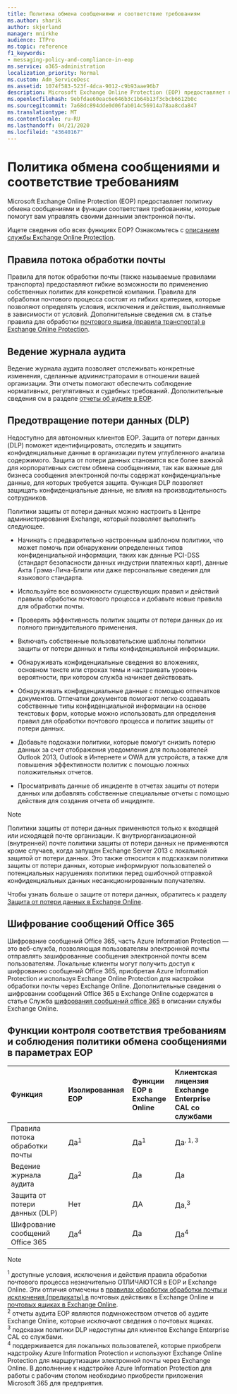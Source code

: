 ```yaml
---
title: Политика обмена сообщениями и соответствие требованиям
ms.author: sharik
author: skjerland
manager: mnirkhe
audience: ITPro
ms.topic: reference
f1_keywords:
- messaging-policy-and-compliance-in-eop
ms.service: o365-administration
localization_priority: Normal
ms.custom: Adm_ServiceDesc
ms.assetid: 1074f583-523f-4dca-9012-c9b93aae96b7
description: Microsoft Exchange Online Protection (EOP) предоставляет политику обмена сообщениями и функции соответствия требованиям, которые помогут вам управлять своими данными электронной почты.
ms.openlocfilehash: 9ebfdae60eac6e646b3c1b64b13f3cbcb6612b0c
ms.sourcegitcommit: 7a68dc894dde0d06fab014c56914a78aa8cda847
ms.translationtype: MT
ms.contentlocale: ru-RU
ms.lasthandoff: 04/21/2020
ms.locfileid: "43640167"
---
```

# <a name="messaging-policy-and-compliance"></a>Политика обмена сообщениями и соответствие требованиям

Microsoft Exchange Online Protection (EOP) предоставляет политику обмена сообщениями и функции соответствия требованиям, которые помогут вам управлять своими данными электронной почты.

Ищете сведения обо всех функциях EOP? Ознакомьтесь с [описанием службы Exchange Online Protection](exchange-online-protection-service-description.md).

## <a name="mail-flow-rules"></a>Правила потока обработки почты

Правила для поток обработки почты (также называемые правилами транспорта) предоставляют гибкие возможности по применению собственных политик для конкретной компании. Правила для обработки почтового процесса состоят из гибких критериев, которые позволяют определять условия, исключения и действия, выполняемые в зависимости от условий. Дополнительные сведения см. в статье правила для обработки [почтового ящика (правила транспорта) в Exchange Online Protection](https://docs.microsoft.com/microsoft-365/security/office-365-security/mail-flow-rules-transport-rules-0).

## <a name="audit-logging"></a>Ведение журнала аудита

Ведение журнала аудита позволяет отслеживать конкретные изменения, сделанные администраторами в отношении вашей организации. Эти отчеты помогают обеспечить соблюдение нормативных, регулятивных и судебных требований. Дополнительные сведения см в разделе [отчеты об аудите в EOP](https://docs.microsoft.com/microsoft-365/security/office-365-security/auditing-reports-in-eop).

## <a name="data-loss-prevention-dlp"></a>Предотвращение потери данных (DLP)

Недоступно для автономных клиентов EOP. Защита от потери данных (DLP) поможет идентифицировать, отследить и защитить конфиденциальные данные в организации путем углубленного анализа содержимого. Защита от потери данных становится все более важной для корпоративных систем обмена сообщениями, так как важные для бизнеса сообщения электронной почты содержат конфиденциальные данные, для которых требуется защита. Функция DLP позволяет защищать конфиденциальные данные, не влияя на производительность сотрудников.

Политики защиты от потери данных можно настроить в Центре администрирования Exchange, который позволяет выполнить следующее.

- Начинать с предварительно настроенным шаблоном политики, что может помочь при обнаружении определенных типов конфиденциальной информации, таких как данные PCI-DSS (стандарт безопасности данных индустрии платежных карт), данные Акта Грэма-Лича-Блили или даже персональные сведения для языкового стандарта.

- Используйте все возможности существующих правил и действий правила обработки почтового процесса и добавьте новые правила для обработки почты.

- Проверять эффективность политик защиты от потери данных до их полного принудительного применения.

- Включать собственные пользовательские шаблоны политики защиты от потери данных и типы конфиденциальной информации.

- Обнаруживать конфиденциальные сведения во вложениях, основном тексте или строках темы и настраивать уровень вероятности, при котором служба начинает действовать.

- Обнаруживать конфиденциальные данные с помощью отпечатков документов. Отпечатки документов помогают легко создавать собственные типы конфиденциальной информации на основе текстовых форм, которые можно использовать для определения правил для обработки почтового процесса и политик защиты от потери данных.

- Добавьте подсказки политики, которые помогут снизить потерю данных за счет отображения уведомления для пользователей Outlook 2013, Outlook в Интернете и OWA для устройств, а также для повышения эффективности политик с помощью ложных положительных отчетов.

- Просматривать данные об инциденте в отчетах защиты от потери данных или добавлять собственные специальные отчеты с помощью действия для создания отчета об инциденте.

> [!NOTE]
> Политики защиты от потери данных применяются только к входящей или исходящей почте организации. К внутриорганизационной (внутренней) почте политики защиты от потери данных не применяются кроме случаев, когда запущен Exchange Server 2013 с локальной защитой от потери данных. Это также относится к подсказкам политики защиты от потери данных, которые информируют пользователей о потенциальных нарушениях политики перед ошибочной отправкой конфиденциальных данных несанкционированным получателям.

Чтобы узнать больше о защите от потери данных, обратитесь к разделу [Защита от потери данных в Exchange Online](https://docs.microsoft.com/exchange/security-and-compliance/data-loss-prevention/data-loss-prevention).

## <a name="office-365-message-encryption"></a>Шифрование сообщений Office 365

Шифрование сообщений Office 365, часть Azure Information Protection — это веб-служба, позволяющая пользователям электронной почты отправлять зашифрованные сообщения электронной почты всем пользователям. Локальные клиенты могут получить доступ к шифрованию сообщений Office 365, приобретая Azure Information Protection и используя Exchange Online Protection для настройки обработки почты через Exchange Online. Дополнительные сведения о шифровании сообщений Office 365 в Exchange Online содержатся в статье Служба [шифрования сообщений office 365](../exchange-online-service-description/message-policy-and-compliance.md#office-365-message-encryption) в описании службы Exchange Online.

## <a name="messaging-policy-and-compliance-features-across-eop-options"></a>Функции контроля соответствия требованиям и соблюдения политики обмена сообщениями в параметрах EOP

|**Функция**|**Изолированная EOP**|**Функции EOP в <br/> Exchange Online**|**Клиентская <br/> лицензия Exchange Enterprise CAL со службами**|
|:-----|:-----|:-----|:-----|
|Правила потока обработки почты|Да<sup>1</sup>|Да<sup>1</sup>|Да<sup>, 1, 3</sup>|
|Ведение журнала аудита|Да<sup>2</sup>|Да|Да|
|Защита от потери данных (DLP)|Нет|ДА|Да,<sup>3</sup>|
|Шифрование сообщений Office 365|Да<sup>4</sup>|Да|Да<sup>4</sup>|

> [!NOTE]
> <sup>1</sup> доступные условия, исключения и действия правила обработки почтового процесса незначительно ОТЛИЧАЮТСЯ в EOP и Exchange Online. Эти отличия отмечены в [правилах обработки обработки почты и исключения (предикаты) в](https://docs.microsoft.com/Exchange/security-and-compliance/mail-flow-rules/conditions-and-exceptions) почтовых действиях в Exchange Online и [почтовых ящиках в Exchange Online](https://docs.microsoft.com/Exchange/security-and-compliance/mail-flow-rules/mail-flow-rule-actions). <br/>
> <sup>2</sup> отчеты аудита EOP являются подмножеством отчетов об аудите Exchange Online, которые исключают сведения о почтовых ящиках. <br/>
> <sup>3</sup> подсказки политики DLP недоступны для клиентов Exchange Enterprise CAL со службами. <br/>
> <sup>4</sup> поддерживается для локальных пользователей, которые приобрели надстройку Azure Information Protection и используют Exchange Online Protection для маршрутизации электронной почты через Exchange Online. В дополнение к надстройке Azure Information Protection для работы с рабочим столом необходимо приобрести приложения Microsoft 365 для предприятия. <br/>
